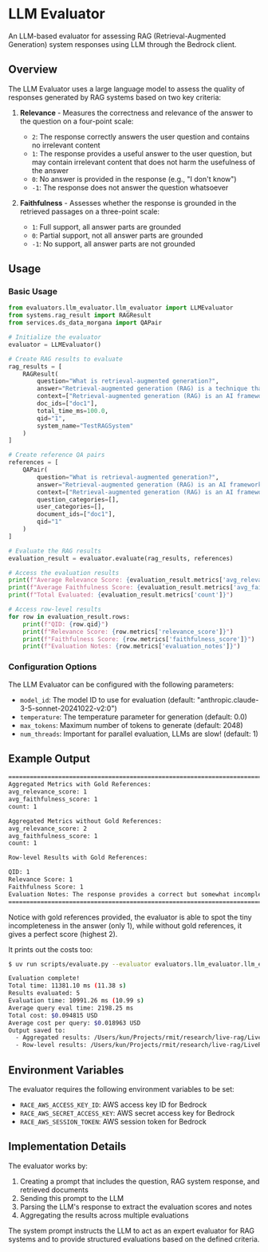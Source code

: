 # LLM Evaluator

An LLM-based evaluator for assessing RAG (Retrieval-Augmented Generation) system responses using LLM through the Bedrock client.

## Overview

The LLM Evaluator uses a large language model to assess the quality of responses generated by RAG systems based on two key criteria:

1. **Relevance** - Measures the correctness and relevance of the answer to the question on a four-point scale:
   - `2`: The response correctly answers the user question and contains no irrelevant content
   - `1`: The response provides a useful answer to the user question, but may contain irrelevant content that does not harm the usefulness of the answer
   - `0`: No answer is provided in the response (e.g., "I don't know")
   - `-1`: The response does not answer the question whatsoever

2. **Faithfulness** - Assesses whether the response is grounded in the retrieved passages on a three-point scale:
   - `1`: Full support, all answer parts are grounded
   - `0`: Partial support, not all answer parts are grounded
   - `-1`: No support, all answer parts are not grounded

## Usage

### Basic Usage

```python
from evaluators.llm_evaluator.llm_evaluator import LLMEvaluator
from systems.rag_result import RAGResult
from services.ds_data_morgana import QAPair

# Initialize the evaluator
evaluator = LLMEvaluator()

# Create RAG results to evaluate
rag_results = [
    RAGResult(
        question="What is retrieval-augmented generation?",
        answer="Retrieval-augmented generation (RAG) is a technique that combines retrieval of relevant documents with text generation.",
        context=["Retrieval-augmented generation (RAG) is an AI framework that combines information retrieval with text generation."],
        doc_ids=["doc1"],
        total_time_ms=100.0,
        qid="1",
        system_name="TestRAGSystem"
    )
]

# Create reference QA pairs
references = [
    QAPair(
        question="What is retrieval-augmented generation?",
        answer="Retrieval-augmented generation (RAG) is an AI framework that enhances large language models by retrieving external knowledge.",
        context=["Retrieval-augmented generation (RAG) is an AI framework that enhances large language models by retrieving external knowledge."],
        question_categories=[],
        user_categories=[],
        document_ids=["doc1"],
        qid="1"
    )
]

# Evaluate the RAG results
evaluation_result = evaluator.evaluate(rag_results, references)

# Access the evaluation results
print(f"Average Relevance Score: {evaluation_result.metrics['avg_relevance_score']}")
print(f"Average Faithfulness Score: {evaluation_result.metrics['avg_faithfulness_score']}")
print(f"Total Evaluated: {evaluation_result.metrics['count']}")

# Access row-level results
for row in evaluation_result.rows:
    print(f"QID: {row.qid}")
    print(f"Relevance Score: {row.metrics['relevance_score']}")
    print(f"Faithfulness Score: {row.metrics['faithfulness_score']}")
    print(f"Evaluation Notes: {row.metrics['evaluation_notes']}")
```

### Configuration Options

The LLM Evaluator can be configured with the following parameters:

- `model_id`: The model ID to use for evaluation (default: "anthropic.claude-3-5-sonnet-20241022-v2:0")
- `temperature`: The temperature parameter for generation (default: 0.0)
- `max_tokens`: Maximum number of tokens to generate (default: 2048)
- `num_threads`: Important for parallel evaluation, LLMs are slow! (default: 1)

## Example Output

```bash
================================================================================
Aggregated Metrics with Gold References:
avg_relevance_score: 1
avg_faithfulness_score: 1
count: 1

Aggregated Metrics without Gold References:
avg_relevance_score: 2
avg_faithfulness_score: 1
count: 1

Row-level Results with Gold References:

QID: 1
Relevance Score: 1
Faithfulness Score: 1
Evaluation Notes: The response provides a correct but somewhat incomplete definition of RAG compared to the gold reference. It captures the core concept of combining retrieval with generation but misses mentioning that it specifically enhances LLMs with external knowledge. The response is fully supported by Document 1, which contains almost identical wording.
================================================================================
```

Notice with gold references provided, the evaluator is able to spot the tiny incompleteness in the answer (only 1), while without gold references, it gives a perfect score (highest 2).

It prints out the costs too:

```bash
$ uv run scripts/evaluate.py --evaluator evaluators.llm_evaluator.llm_evaluator.LLMEvaluator --results data/rag_results/dmds_4p3PUk5HORIw_BasicRAGSystem.tsv --reference data/generated_qa_pairs/dmds_4p3PUk5HORIw.n5.tsv --no-silent_errors --num_threads 5

Evaluation complete!
Total time: 11381.10 ms (11.38 s)
Results evaluated: 5
Evaluation time: 10991.26 ms (10.99 s)
Average query eval time: 2198.25 ms
Total cost: $0.094815 USD
Average cost per query: $0.018963 USD
Output saved to:
  - Aggregated results: /Users/kun/Projects/rmit/research/live-rag/LiveRAG/data/evaluation_results/dmds_4p3PUk5HORIw_BasicRAGSystem.LLMEvaluator.evaluation.aggregated.tsv
  - Row-level results: /Users/kun/Projects/rmit/research/live-rag/LiveRAG/data/evaluation_results/dmds_4p3PUk5HORIw_BasicRAGSystem.LLMEvaluator.evaluation.rows.tsv
```

## Environment Variables

The evaluator requires the following environment variables to be set:

- `RACE_AWS_ACCESS_KEY_ID`: AWS access key ID for Bedrock
- `RACE_AWS_SECRET_ACCESS_KEY`: AWS secret access key for Bedrock
- `RACE_AWS_SESSION_TOKEN`: AWS session token for Bedrock

## Implementation Details

The evaluator works by:

1. Creating a prompt that includes the question, RAG system response, and retrieved documents
2. Sending this prompt to the LLM
3. Parsing the LLM's response to extract the evaluation scores and notes
4. Aggregating the results across multiple evaluations

The system prompt instructs the LLM to act as an expert evaluator for RAG systems and to provide structured evaluations based on the defined criteria.
